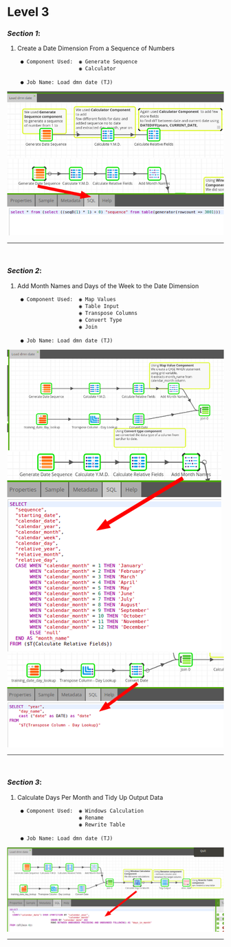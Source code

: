 # Level 3

### _Section 1_:

1. Create a Date Dimension From a Sequence of Numbers


        ● Component Used:  ◉ Generate Sequence
                           ◉ Calculator

        ● Job Name: Load dmn date (TJ) 


![img.png](img.png)
![img_3.png](img_3.png)


---
<br>

### _Section 2_:

1. Add Month Names and Days of the Week to the Date Dimension


        ● Component Used:  ◉ Map Values
                           ◉ Table Input
                           ◉ Transpose Columns
                           ◉ Convert Type
                           ◉ Join

        ● Job Name: Load dmn date (TJ) 

![img_1.png](img_1.png)
![img_4.png](img_4.png)
![img_5.png](img_5.png)

---
<br>

### _Section 3_:

1. Calculate Days Per Month and Tidy Up Output Data


        ● Component Used:  ◉ Windows Calculation
                           ◉ Rename
                           ◉ Rewrite Table

        ● Job Name: Load dmn date (TJ) 

![img_2.png](img_2.png)

---
<br>

